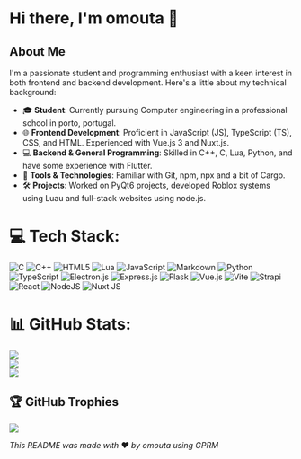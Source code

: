 # Hi there, I'm omouta 👋

## About Me

I'm a passionate student and programming enthusiast with a keen interest in both frontend and backend development. Here's a little about my technical background:

- 🎓 **Student**: Currently pursuing Computer engineering in a professional school in porto, portugal.
- 🌐 **Frontend Development**: Proficient in JavaScript (JS), TypeScript (TS), CSS, and HTML. Experienced with Vue.js 3 and Nuxt.js.
- 💻 **Backend & General Programming**: Skilled in C++, C, Lua, Python, and have some experience with Flutter.
- 🔧 **Tools & Technologies**: Familiar with Git, npm, npx and a bit of Cargo.
- 🛠 **Projects**: Worked on PyQt6 projects, developed Roblox systems using Luau and full-stack websites using node.js.

# 💻 Tech Stack:
![C](https://img.shields.io/badge/c-%2300599C.svg?style=for-the-badge&logo=c&logoColor=white) ![C++](https://img.shields.io/badge/c++-%2300599C.svg?style=for-the-badge&logo=c%2B%2B&logoColor=white) ![HTML5](https://img.shields.io/badge/html5-%23E34F26.svg?style=for-the-badge&logo=html5&logoColor=white) ![Lua](https://img.shields.io/badge/lua-%232C2D72.svg?style=for-the-badge&logo=lua&logoColor=white) ![JavaScript](https://img.shields.io/badge/javascript-%23323330.svg?style=for-the-badge&logo=javascript&logoColor=%23F7DF1E) ![Markdown](https://img.shields.io/badge/markdown-%23000000.svg?style=for-the-badge&logo=markdown&logoColor=white) ![Python](https://img.shields.io/badge/python-3670A0?style=for-the-badge&logo=python&logoColor=ffdd54) ![TypeScript](https://img.shields.io/badge/typescript-%23007ACC.svg?style=for-the-badge&logo=typescript&logoColor=white) ![Electron.js](https://img.shields.io/badge/Electron-191970?style=for-the-badge&logo=Electron&logoColor=white) ![Express.js](https://img.shields.io/badge/express.js-%23404d59.svg?style=for-the-badge&logo=express&logoColor=%2361DAFB) ![Flask](https://img.shields.io/badge/flask-%23000.svg?style=for-the-badge&logo=flask&logoColor=white) ![Vue.js](https://img.shields.io/badge/vue.js-%2335495e.svg?style=for-the-badge&logo=vuedotjs&logoColor=%234FC08D) ![Vite](https://img.shields.io/badge/vite-%23646CFF.svg?style=for-the-badge&logo=vite&logoColor=white) ![Strapi](https://img.shields.io/badge/strapi-%232E7EEA.svg?style=for-the-badge&logo=strapi&logoColor=white) ![React](https://img.shields.io/badge/react-%2320232a.svg?style=for-the-badge&logo=react&logoColor=%2361DAFB) ![NodeJS](https://img.shields.io/badge/node.js-6DA55F?style=for-the-badge&logo=node.js&logoColor=white) ![Nuxt JS](https://img.shields.io/badge/Nuxt-002E3B?style=for-the-badge&logo=nuxt.js&logoColor=#00DC82)

# 📊 GitHub Stats:
![](https://github-readme-stats.vercel.app/api?username=OMouta&theme=radical&hide_border=false&include_all_commits=true&count_private=true)<br/>
![](https://github-readme-streak-stats.herokuapp.com/?user=OMouta&theme=radical&hide_border=false)<br/>
![](https://github-readme-stats.vercel.app/api/top-langs/?username=OMouta&theme=radical&hide_border=false&include_all_commits=true&count_private=true&layout=compact)

## 🏆 GitHub Trophies
![](https://github-profile-trophy.vercel.app/?username=OMouta&theme=radical&no-frame=false&no-bg=true&margin-w=4)

<!-- Proudly created with GPRM ( https://gprm.itsvg.in ) -->
*This README was made with ❤️ by omouta using GPRM*
